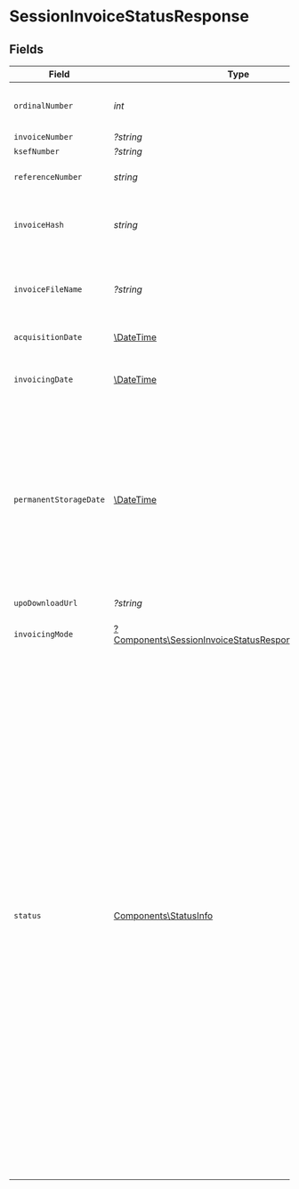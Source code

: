 # SessionInvoiceStatusResponse


## Fields

| Field                                                                                                                                                                                                                                                                                                                                                                                                                                                                                                                                                           | Type                                                                                                                                                                                                                                                                                                                                                                                                                                                                                                                                                            | Required                                                                                                                                                                                                                                                                                                                                                                                                                                                                                                                                                        | Description                                                                                                                                                                                                                                                                                                                                                                                                                                                                                                                                                     |
| --------------------------------------------------------------------------------------------------------------------------------------------------------------------------------------------------------------------------------------------------------------------------------------------------------------------------------------------------------------------------------------------------------------------------------------------------------------------------------------------------------------------------------------------------------------- | --------------------------------------------------------------------------------------------------------------------------------------------------------------------------------------------------------------------------------------------------------------------------------------------------------------------------------------------------------------------------------------------------------------------------------------------------------------------------------------------------------------------------------------------------------------- | --------------------------------------------------------------------------------------------------------------------------------------------------------------------------------------------------------------------------------------------------------------------------------------------------------------------------------------------------------------------------------------------------------------------------------------------------------------------------------------------------------------------------------------------------------------- | --------------------------------------------------------------------------------------------------------------------------------------------------------------------------------------------------------------------------------------------------------------------------------------------------------------------------------------------------------------------------------------------------------------------------------------------------------------------------------------------------------------------------------------------------------------- |
| `ordinalNumber`                                                                                                                                                                                                                                                                                                                                                                                                                                                                                                                                                 | *int*                                                                                                                                                                                                                                                                                                                                                                                                                                                                                                                                                           | :heavy_check_mark:                                                                                                                                                                                                                                                                                                                                                                                                                                                                                                                                              | Numer sekwencyjny faktury w ramach sesji.                                                                                                                                                                                                                                                                                                                                                                                                                                                                                                                       |
| `invoiceNumber`                                                                                                                                                                                                                                                                                                                                                                                                                                                                                                                                                 | *?string*                                                                                                                                                                                                                                                                                                                                                                                                                                                                                                                                                       | :heavy_minus_sign:                                                                                                                                                                                                                                                                                                                                                                                                                                                                                                                                              | Numer faktury.                                                                                                                                                                                                                                                                                                                                                                                                                                                                                                                                                  |
| `ksefNumber`                                                                                                                                                                                                                                                                                                                                                                                                                                                                                                                                                    | *?string*                                                                                                                                                                                                                                                                                                                                                                                                                                                                                                                                                       | :heavy_minus_sign:                                                                                                                                                                                                                                                                                                                                                                                                                                                                                                                                              | Numer KSeF.                                                                                                                                                                                                                                                                                                                                                                                                                                                                                                                                                     |
| `referenceNumber`                                                                                                                                                                                                                                                                                                                                                                                                                                                                                                                                               | *string*                                                                                                                                                                                                                                                                                                                                                                                                                                                                                                                                                        | :heavy_check_mark:                                                                                                                                                                                                                                                                                                                                                                                                                                                                                                                                              | Numer referencyjny faktury.                                                                                                                                                                                                                                                                                                                                                                                                                                                                                                                                     |
| `invoiceHash`                                                                                                                                                                                                                                                                                                                                                                                                                                                                                                                                                   | *string*                                                                                                                                                                                                                                                                                                                                                                                                                                                                                                                                                        | :heavy_check_mark:                                                                                                                                                                                                                                                                                                                                                                                                                                                                                                                                              | Skrót SHA256 faktury, zakodowany w formacie Base64.                                                                                                                                                                                                                                                                                                                                                                                                                                                                                                             |
| `invoiceFileName`                                                                                                                                                                                                                                                                                                                                                                                                                                                                                                                                               | *?string*                                                                                                                                                                                                                                                                                                                                                                                                                                                                                                                                                       | :heavy_minus_sign:                                                                                                                                                                                                                                                                                                                                                                                                                                                                                                                                              | Nazwa pliku faktury (zwracana dla faktur wysyłanych wsadowo).                                                                                                                                                                                                                                                                                                                                                                                                                                                                                                   |
| `acquisitionDate`                                                                                                                                                                                                                                                                                                                                                                                                                                                                                                                                               | [\DateTime](https://www.php.net/manual/en/class.datetime.php)                                                                                                                                                                                                                                                                                                                                                                                                                                                                                                   | :heavy_minus_sign:                                                                                                                                                                                                                                                                                                                                                                                                                                                                                                                                              | Data nadania numeru KSeF.                                                                                                                                                                                                                                                                                                                                                                                                                                                                                                                                       |
| `invoicingDate`                                                                                                                                                                                                                                                                                                                                                                                                                                                                                                                                                 | [\DateTime](https://www.php.net/manual/en/class.datetime.php)                                                                                                                                                                                                                                                                                                                                                                                                                                                                                                   | :heavy_check_mark:                                                                                                                                                                                                                                                                                                                                                                                                                                                                                                                                              | Data przyjęcia faktury w systemie KSeF (do dalszego przetwarzania).                                                                                                                                                                                                                                                                                                                                                                                                                                                                                             |
| `permanentStorageDate`                                                                                                                                                                                                                                                                                                                                                                                                                                                                                                                                          | [\DateTime](https://www.php.net/manual/en/class.datetime.php)                                                                                                                                                                                                                                                                                                                                                                                                                                                                                                   | :heavy_minus_sign:                                                                                                                                                                                                                                                                                                                                                                                                                                                                                                                                              | Data trwałego zapisu faktury w repozytorium KSeF. Wartość uzupełniana asynchronicznie w momencie trwałego zapisu; zawsze późniejsza niż <b>acquisitionDate</b>. Podczas sprawdzania statusu może być jeszcze niedostępna.                                                                                                                                                                                                                                                                                                                                       |
| `upoDownloadUrl`                                                                                                                                                                                                                                                                                                                                                                                                                                                                                                                                                | *?string*                                                                                                                                                                                                                                                                                                                                                                                                                                                                                                                                                       | :heavy_minus_sign:                                                                                                                                                                                                                                                                                                                                                                                                                                                                                                                                              | Adres do pobrania UPO.                                                                                                                                                                                                                                                                                                                                                                                                                                                                                                                                          |
| `invoicingMode`                                                                                                                                                                                                                                                                                                                                                                                                                                                                                                                                                 | [?Components\SessionInvoiceStatusResponseInvoicingMode](../../Models/Components/SessionInvoiceStatusResponseInvoicingMode.md)                                                                                                                                                                                                                                                                                                                                                                                                                                   | :heavy_minus_sign:                                                                                                                                                                                                                                                                                                                                                                                                                                                                                                                                              | Tryb fakturowania (online/offline).                                                                                                                                                                                                                                                                                                                                                                                                                                                                                                                             |
| `status`                                                                                                                                                                                                                                                                                                                                                                                                                                                                                                                                                        | [Components\StatusInfo](../../Models/Components/StatusInfo.md)                                                                                                                                                                                                                                                                                                                                                                                                                                                                                                  | :heavy_check_mark:                                                                                                                                                                                                                                                                                                                                                                                                                                                                                                                                              | Status faktury.<br/><br/>\| Code \| Description \| Details \|<br/>\| --- \| --- \| --- \|<br/>\| 100 \| Faktura przyjęta do dalszego przetwarzania \| - \|<br/>\| 150 \| Trwa przetwarzanie \| - \|<br/>\| 200 \| Sukces \| - \|<br/>\| 405 \| Przetwarzanie anulowane \| - \|<br/>\| 410 \| Nieprawidłowy zakres uprawnień \| - \|<br/>\| 415 \| Brak możliwości wysyłania faktury z załącznikiem \| - \|<br/>\| 430 \| Błąd weryfikacji pliku faktury \| - \|<br/>\| 435 \| Błąd odszyfrowania pliku \| - \|<br/>\| 440 \| Duplikat faktury \| - \|<br/>\| 450 \| Błąd weryfikacji semantyki dokumentu faktury \| - \|<br/>\| 500 \| Nieznany błąd ({statusCode}) \| - \| |